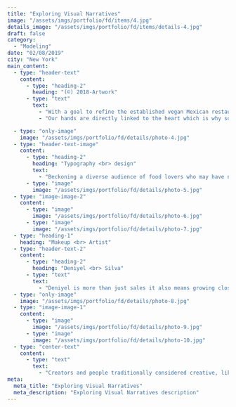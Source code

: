 ```yaml
---
title: "Exploring Visual Narratives"
image: "/assets/imgs/portfolio/fd/items/4.jpg"
details_image: "/assets/imgs/portfolio/fd/items/details-4.jpg"
draft: false
category:
  - "Modeling"
date: "02/08/2019"
city: "New York"
main_content:
  - type: "header-text"
    content:
      - type: "heading-2"
        heading: "(©) 2018-Artwork"
      - type: "text"
        text:
          - "With a goal to refine the established vegan Mexican restaurants’ visual identity and language, we set out to create a brand that imagining the warm feeling of being in your Mother’s kitchen. The many hands that are involved in the cooking process and the hands that pass along recipes through generations."
          - "Our hands are directly linked to the heart which is why so much love and intention is put into the food created at home. This new visual direction leans into the intimate kitchen and familial connection within Mexican and Latin homes."

  - type: "only-image"
    image: "/assets/imgs/portfolio/fd/details/photo-4.jpg"
  - type: "header-text-image"
    content:
      - type: "heading-2"
        heading: "Typography <br> design"
        text:
          - "Beckoning a diverse audience of food lovers who may have never considered trying dumplings before. The unique blend of bold quirkiness and personality sets this brand apart, marking its own distinct place in the crowded world of bold font family."
      - type: "image"
        image: "/assets/imgs/portfolio/fd/details/photo-5.jpg"
  - type: "image-image-2"
    content:
      - type: "image"
        image: "/assets/imgs/portfolio/fd/details/photo-6.jpg"
      - type: "image"
        image: "/assets/imgs/portfolio/fd/details/photo-7.jpg"
  - type: "heading-1"
    heading: "Makeup <br> Artist"
  - type: "header-text-2"
    content:
      - type: "heading-2"
        heading: "Deniyel <br> Silva"
      - type: "text"
        text:
          - "Deniyel is more than just sales it also means growing closer to your customers, and developing a common vision around topics they care about, like environmental and social issues."
  - type: "only-image"
    image: "/assets/imgs/portfolio/fd/details/photo-8.jpg"
  - type: "image-image-1"
    content:
      - type: "image"
        image: "/assets/imgs/portfolio/fd/details/photo-9.jpg"
      - type: "image"
        image: "/assets/imgs/portfolio/fd/details/photo-10.jpg"
  - type: "center-text"
    content:
      - type: "text"
        text:
          - "Creators and people traditionally considered creative, like artists, writers, and designers, seem especially concerned about of when perform task better than humans just add to the frenzy."
meta:
  meta_title: "Exploring Visual Narratives"
  meta_description: "Exploring Visual Narratives description"
---
```

